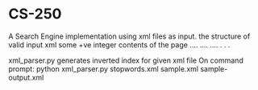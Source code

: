 # CS-250

A Search Engine implementation using xml files as input.
the structure of valid input xml
<collection>
  <page>
    <id>some +ve integer</id>
    <title> title of the page </title>
    <text> contents of the page </text>
  </page>
  <page>....</page>
  <page>....</page>
  <page>....</page>
  .
  .
  . 
</collection>

xml_parser.py generates inverted index for given xml file
On command prompt: python xml_parser.py stopwords.xml sample.xml sample-output.xml
